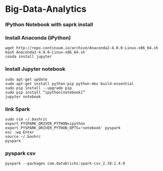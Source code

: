 # Big-Data-Analytics
### IPython Notebook with saprk install 

### Install Anaconda (iPython)
```
wget http://repo.continuum.io/archive/Anaconda2-4.0.0-Linux-x86_64.sh
bash Anaconda2-4.0.0-Linux-x86_64.sh
conda install jupyter
```
### Install Jupyter notebook
```
sudo apt-get update
sudo apt-get install python-pip python-dev build-essential
sudo pip install --upgrade pip
sudo pip install “ipython[notebook]”
jupyter notebook
```

### link Spark
```
sudo vim ~/.bashric
export PYSPARK_DRIVER_PYTHON=ipython
export PYSPARK_DRIVER_PYTHON_OPTS='notebook' pyspark
esc :wq Enter
source ~/.bashrc
pyspark
```
### pyspark csv
```
pyspark --packages com.databricks:spark-csv_2.10:1.4.0
```
